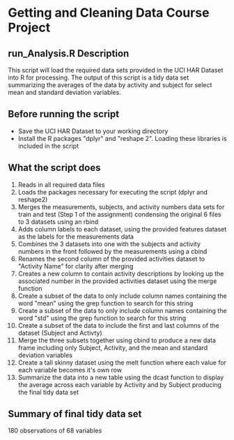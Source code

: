 # Getting and Cleaning Data Course Project

## run_Analysis.R Description
This script will load the required data sets provided in the UCI HAR Dataset into R for processing. The output of this script is a tidy data set summarizing the averages of the data by activity and subject for select mean and standard deviation variables.

## Before running the script
 - Save the UCI HAR Dataset to your working directory
 - Install the R packages "dplyr" and "reshape 2". Loading these libraries is included in the script
 
## What the script does
1. Reads in all required data files
2. Loads the packages necessary for executing the script (dplyr and reshape2)
3. Merges the measurements, subjects, and activity numbers data sets for train and test (Step 1 of the assignment) condensing the original 6 files to 3 datasets using an rbind
4. Adds column labels to each dataset, using the provided features dataset as the labels for the measurements data
5. Combines the 3 datasets into one with the subjects and activity numbers in the front followed by the measurements using a cbind
6. Renames the second column of the provided activities dataset to "Activity Name" for clarity after merging
7. Creates a new column to contain activity descriptions by looking up the associated number in the provided activities dataset using the merge function
8. Create a subset of the data to only include column names containing the word "mean" using the grep function to search for this string
9. Create a subset of the data to only include column names containing the word "std" using the grep function to search for this string
10. Create a subset of the data to include the first and last columns of the dataset (Subject and Activty)
11. Merge the three subsets together using cbind to produce a new data frame including only Subject, Activity, and the mean and standard deviation variables
12. Create a tall skinny dataset using the melt function where each value for each variable becomes it's own row
13. Summarize the data into a new table using the dcast function to display the average across each variable by Activity and by Subject producing the final tidy data set

## Summary of final tidy data set
180 observations of 68 variables